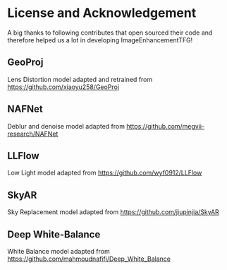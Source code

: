 # License and Acknowledgement
A big thanks to following contributes that open sourced their code and therefore helped us a lot in developing ImageEnhancementTFG!

## GeoProj
Lens Distortion model adapted and retrained from https://github.com/xiaoyu258/GeoProj

## NAFNet
Deblur and denoise model adapted from https://github.com/megvii-research/NAFNet

## LLFlow
Low Light model adapted from https://github.com/wyf0912/LLFlow

## SkyAR
Sky Replacement model adapted from https://github.com/jiupinjia/SkyAR

## Deep White-Balance
White Balance model adapted from https://github.com/mahmoudnafifi/Deep_White_Balance